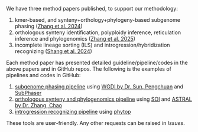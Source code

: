 We have three method papers published, to support our methodology: 

1. kmer-based, and synteny+orthology+phylogeny-based subgenome phasing 
([Zhang et al. 2024](https://doi.org/10.1093/bib/bbad513))
2. orthologous synteny identification, polyploidy inference, reticulation inference and phylogenomics 
([Zhang et al. 2025](https://doi.org/10.1093/nar/gkaf320))
3. incomplete lineage sorting (ILS) and introgression/hybridization recognizing 
([Shang et al. 2024](https://doi.org/10.1093/hr/uhae330))

Each method paper has presented detailed guideline/pipeline/codes in the above papers and in GitHub repos. 
The following is the examples of pipelines and codes in GitHub:

1. [subgenome phasing pipeline](https://github.com/zhangrengang/subgenome_phasing_example) using [WGDI by Dr. Sun, Pengchuan](https://github.com/SunPengChuan/wgdi) and [SubPhaser](https://github.com/zhangrengang/SubPhaser)
2. [orthologous synteny and phylogenomics pipeline](https://github.com/zhangrengang/evolution_example/) using [SOI](https://github.com/zhangrengang/soi) and [ASTRAL by Dr. Zhang, Chao](https://github.com/chaoszhang/ASTER)
3. [introgression recognizing pipeline](https://github.com/shang-hongyun/phytop_workflow) using [phytop](https://github.com/zhangrengang/phytop)

These tools are user-friendly. Any other requests can be raised in *Issues*.
